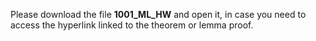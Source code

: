 Please download the file **1001_ML_HW** and open it, in case you need to access the hyperlink linked to the theorem or lemma proof.
